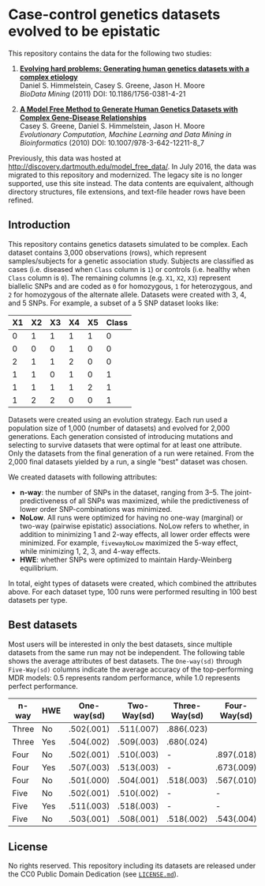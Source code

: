 # Case-control genetics datasets evolved to be epistatic

This repository contains the data for the following two studies:

1. [**Evolving hard problems: Generating human genetics datasets with a complex etiology**](https://doi.org/b44mk9)<br>
Daniel S. Himmelstein, Casey S. Greene, Jason H. Moore<br>
_BioData Mining_ (2011) DOI: 10.1186/1756-0381-4-21

2. [**A Model Free Method to Generate Human Genetics Datasets with Complex Gene-Disease Relationships**](https://doi.org/czh822)<br>
Casey S. Greene, Daniel S. Himmelstein, Jason H. Moore<br>
_Evolutionary Computation, Machine Learning and Data Mining in Bioinformatics_ (2010) DOI: 10.1007/978-3-642-12211-8_7

Previously, this data was hosted at http://discovery.dartmouth.edu/model_free_data/. In July 2016, the data was migrated to this repository and modernized. The legacy site is no longer supported, use this site instead. The data contents are equivalent, although directory structures, file extensions, and text-file header rows have been refined.

## Introduction

This repository contains genetics datasets simulated to be complex. Each dataset contains 3,000 observations (rows), which represent samples/subjects for a genetic association study. Subjects are classified as cases (i.e. diseased when `Class` column is `1`) or controls (i.e. healthy when `Class` column is `0`). The remaining columns (e.g. `X1`, `X2`, `X3`) represent biallelic SNPs and are coded as `0` for homozygous, `1` for heterozygous, and `2` for homozygous of the alternate allele. Datasets were created with 3, 4, and 5 SNPs. For example, a subset of a 5 SNP dataset looks like:

| X1 | X2 | X3 | X4 | X5 | Class |
|----|----|----|----|----|-------|
| 0  | 1  | 1  | 1  | 1  | 0     |
| 0  | 0  | 0  | 1  | 0  | 0     |
| 2  | 1  | 1  | 2  | 0  | 0     |
| 1  | 1  | 0  | 1  | 0  | 1     |
| 1  | 1  | 1  | 1  | 2  | 1     |
| 1  | 2  | 2  | 0  | 0  | 1     |

Datasets were created using an evolution strategy. Each run used a population size of 1,000 (number of datasets) and evolved for 2,000 generations. Each generation consisted of introducing mutations and selecting to survive datasets that were optimal for at least one attribute. Only the datasets from the final generation of a run were retained. From the 2,000 final datasets yielded by a run, a single "best" dataset was chosen.

We created datasets with following attributes:

+ **n-way**: the number of SNPs in the dataset, ranging from 3–5. The joint-predictiveness of all SNPs was maximized, while the predictiveness of lower order SNP-combinations was minimized.
+ **NoLow**. All runs were optimized for having no one-way (marginal) or two-way (pairwise epistatic) associations. NoLow refers to whether, in addition to minimizing 1 and 2-way effects, all lower order effects were minimized. For example, `fivewayNoLow` maximized the 5-way effect, while minimizing 1, 2, 3, and 4-way effects.
+ **HWE**: whether SNPs were optimized to maintain Hardy-Weinberg equilibrium.

In total, eight types of datasets were created, which combined the attributes above. For each dataset type, 100 runs were performed resulting in 100 best datasets per type.

## Best datasets

Most users will be interested in only the best datasets, since multiple datasets from the same run may not be independent. The following table shows the average attributes of best datasets. The `One-way(sd)` through `Five-Way(sd)` columns indicate the average accuracy of the top-performing MDR models: 0.5 represents random performance, while 1.0 represents perfect performance.

| n-way | HWE | One-way(sd) | Two-Way(sd) | Three-Way(sd) | Four-Way(sd) | Five-Way(sd) | name       |
|-------|-----|-------------|-------------|---------------|--------------|--------------|-------------------|
| Three | No  | .502(.001)  | .511(.007)  | .886(.023)    |              |              | threewayBests     |
| Three | Yes | .504(.002)  | .509(.003)  | .680(.024)    |              |              | HWthreewayBests   |
| Four  | No  | .502(.001)  | .510(.003)  | -             | .897(.018)   |              | fourwayBests      |
| Four  | Yes | .507(.003)  | .513(.003)  | -             | .673(.009)   |              | HWfourwayBests    |
| Four  | No  | .501(.000)  | .504(.001)  | .518(.003)    | .567(.010)   |              | fourwayNoLowBests |
| Five  | No  | .502(.001)  | .510(.002)  | -             | -            | .895(.009)   | fivewayBests      |
| Five  | Yes | .511(.003)  | .518(.003)  | -             | -            | .693(.008)   | HWfivewayBests    |
| Five  | No  | .503(.001)  | .508(.001)  | .518(.002)    | .543(.004)   | .690(.008)   | fivewayNoLowBests |

## License

No rights reserved. This repository including its datasets are released under the CC0 Public Domain Dedication (see [`LICENSE.md`](LICENSE.md)).
